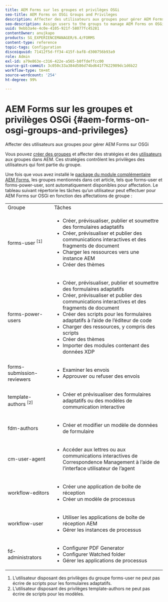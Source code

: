 ```yaml
---
title: AEM Forms sur les groupes et privilèges OSGi
seo-title: AEM Forms on OSGi Groups and Privileges
description: Affecter des utilisateurs aux groupes pour gérer AEM Forms sur OSGi
seo-description: Assign users to the groups to manage AEM Forms on OSGi
uuid: 9ebb3a4e-4c0e-4105-921f-58077fc45281
contentOwner: anujkapo
products: SG_EXPERIENCEMANAGER/6.4/FORMS
content-type: reference
topic-tags: Configuration
discoiquuid: 71412f5d-ff34-415f-baf8-d300756b93a9
role: Admin
exl-id: a79e863e-c316-422e-a565-b0ffdeffcc00
source-git-commit: 3c050c33a384d586d74bd641f7622989dc1d6b22
workflow-type: tm+mt
source-wordcount: '254'
ht-degree: 99%

---
```


# AEM Forms sur les groupes et privilèges OSGi {#aem-forms-on-osgi-groups-and-privileges}

Affecter des utilisateurs aux groupes pour gérer AEM Forms sur OSGi

Vous pouvez [créer des groupes](/help/sites-administering/user-group-ac-admin.md#group-administration) et affecter des stratégies et des [utilisateurs](/help/sites-administering/user-group-ac-admin.md#user-administration) aux groupes dans AEM. Ces stratégies contrôlent les privilèges des utilisateurs qui font partie du groupe.

Une fois que vous avez installé le [package du module complémentaire AEM Forms](/help/forms/using/installing-configuring-aem-forms-osgi.md), les groupes mentionnés dans cet article, tels que forms-user et forms-power-user, sont automatiquement disponibles pour affectation. Le tableau suivant répertorie les tâches qu’un utilisateur peut effectuer pour AEM Forms sur OSGi en fonction des affectations de groupe :

<table> 
 <tbody>
  <tr>
   <td>Groupe</td> 
   <td>Tâches</td> 
  </tr>
  <tr>
   <td>forms-user <sup>[1]</sup></td> 
   <td>
    <ul> 
     <li>Créer, prévisualiser, publier et soumettre des formulaires adaptatifs</li> 
     <li>Créer, prévisualiser et publier des communications interactives et des fragments de document</li> 
     <li>Charger les ressources vers une instance AEM</li> 
     <li>Créer des thèmes</li> 
    </ul> </td> 
  </tr>
  <tr>
   <td>forms-power-users</td> 
   <td>
    <ul> 
     <li>Créer, prévisualiser, publier et soumettre des formulaires adaptatifs</li> 
     <li>Créer, prévisualiser et publier des communications interactives et des fragments de document</li> 
     <li>Créer des scripts pour les formulaires adaptatifs à l’aide de l’éditeur de code</li> 
     <li>Charger des ressources, y compris des scripts</li> 
     <li>Créer des thèmes</li> 
     <li>Importer des modules contenant des données XDP</li> 
    </ul> </td> 
  </tr>
  <tr>
   <td>forms-submission-reviewers</td> 
   <td>
    <ul> 
     <li>Examiner les envois</li> 
     <li>Approuver ou refuser des envois</li> 
    </ul> </td> 
  </tr>
  <tr>
   <td>template-authors <sup>[2]</sup></td> 
   <td>
    <ul> 
     <li>Créer et prévisualiser des formulaires adaptatifs ou des modèles de communication interactive</li> 
    </ul> </td> 
  </tr>
  <tr>
   <td><p>fdm-authors</p> </td> 
   <td>
    <ul> 
     <li>Créer et modifier un modèle de données de formulaire</li> 
    </ul> </td> 
  </tr>
  <tr>
   <td>cm-user-agent</td> 
   <td>
    <ul> 
     <li>Accéder aux lettres ou aux communications interactives de Correspondence Management à l’aide de l’interface utilisateur de l’agent</li> 
    </ul> </td> 
  </tr>
  <tr>
   <td><p>workflow-editors</p> </td> 
   <td>
    <ul> 
     <li>Créer une application de boîte de réception</li> 
     <li>Créer un modèle de processus</li> 
    </ul> </td> 
  </tr>
  <tr>
   <td>workflow-user</td> 
   <td>
    <ul> 
     <li>Utiliser les applications de boîte de réception AEM</li> 
     <li>Gérer les instances de processus</li> 
    </ul> </td> 
  </tr>
  <tr>
   <td>fd-administrators</td> 
   <td>
    <ul> 
     <li>Configurer PDF Generator</li> 
     <li>Configurer Watched folder</li> 
     <li>Gérer les applications de processus</li> 
    </ul> </td> 
  </tr>
 </tbody>
</table>

1. L’utilisateur disposant des privilèges du groupe forms-user ne peut pas écrire de scripts pour les formulaires adaptatifs.
1. L’utilisateur disposant des privilèges template-authors ne peut pas écrire de scripts pour les modèles.
